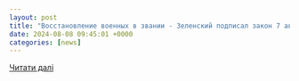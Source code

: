```yaml
---
layout: post
title: "Восстановление военных в звании - Зеленский подписал закон 7 августа 2024 года - 24 Канал"
date: 2024-08-08 09:45:01 +0000
categories: [news]
---
```


[Читати далі](https://24tv.ua/ru/vosstanovlenie-voennyh-v-zvanii-zelenskij-podpisal-zakon-7-avgusta-2024-goda-24-kanal_n2613687)
